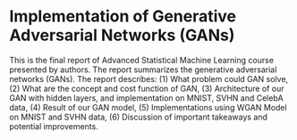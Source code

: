 # Implementation of Generative Adversarial Networks (GANs)

This is the final report of Advanced Statistical Machine Learning course presented
by authors. The report summarizes the generative adversarial networks (GANs).
The report describes: (1) What problem could GAN solve, (2) What are the concept
and cost function of GAN, (3) Architecture of our GAN with hidden layers, and
implementation on MNIST, SVHN and CelebA data, (4) Result of our GAN
model, (5) Implementations using WGAN Model on MNIST and SVHN data, (6)
Discussion of important takeaways and potential improvements.
